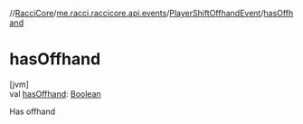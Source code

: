 //[RacciCore](../../../index.md)/[me.racci.raccicore.api.events](../index.md)/[PlayerShiftOffhandEvent](index.md)/[hasOffhand](has-offhand.md)

# hasOffhand

[jvm]\
val [hasOffhand](has-offhand.md): [Boolean](https://kotlinlang.org/api/latest/jvm/stdlib/kotlin/-boolean/index.html)

Has offhand
